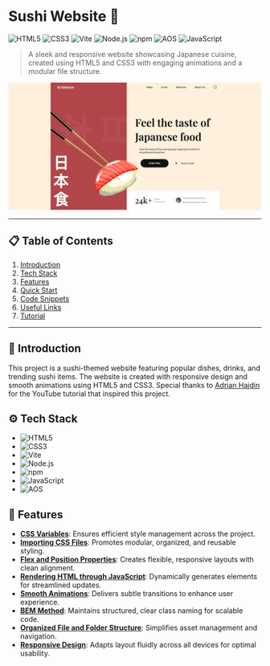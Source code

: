 # Sushi Website 🍣
![HTML5](https://img.shields.io/badge/HTML5-E34F26?style=flat&logo=html5&logoColor=white) ![CSS3](https://img.shields.io/badge/CSS3-1572B6?style=flat&logo=css3&logoColor=white) ![Vite](https://img.shields.io/badge/Vite-646CFF?style=flat&logo=vite&logoColor=white) ![Node.js](https://img.shields.io/badge/Node.js-339933?style=flat&logo=nodedotjs&logoColor=white) ![npm](https://img.shields.io/badge/npm-CB3837?style=flat&logo=npm&logoColor=white) ![AOS](https://img.shields.io/badge/AOS-FF6B6B?style=flat&logo=appveyor&logoColor=white) ![JavaScript](https://img.shields.io/badge/JavaScript-ES6-F7DF1E?style=flat&logo=javascript&logoColor=black)
> A sleek and responsive website showcasing Japanese cuisine, created using HTML5 and CSS3 with engaging animations and a modular file structure.

![Project Banner](./assets/sushi-banner.png) 

---

## 📋 Table of Contents
1. [Introduction](#introduction)
2. [Tech Stack](#tech-stack)
3. [Features](#features)
4. [Quick Start](#quick-start)
5. [Code Snippets](#code-snippets)
6. [Useful Links](#useful-links)
7. [Tutorial](#tutorial)

---

## 🤖 Introduction
This project is a sushi-themed website featuring popular dishes, drinks, and trending sushi items. The website is created with responsive design and smooth animations using HTML5 and CSS3. Special thanks to [Adrian Hajdin](https://www.youtube.com/watch?v=QRrPE9aj3wI) for the YouTube tutorial that inspired this project.



## ⚙️ Tech Stack
- ![HTML5](https://img.shields.io/badge/HTML5-E34F26?style=flat&logo=html5&logoColor=white)
- ![CSS3](https://img.shields.io/badge/CSS3-1572B6?style=flat&logo=css3&logoColor=white)
- ![Vite](https://img.shields.io/badge/Vite-646CFF?style=flat&logo=vite&logoColor=white)
- ![Node.js](https://img.shields.io/badge/Node.js-339933?style=flat&logo=nodedotjs&logoColor=white)
- ![npm](https://img.shields.io/badge/npm-CB3837?style=flat&logo=npm&logoColor=white)
- ![JavaScript](https://img.shields.io/badge/JavaScript-ES6-F7DF1E?style=flat&logo=javascript&logoColor=black)
- ![AOS](https://img.shields.io/badge/AOS-FF6B6B?style=flat&logo=appveyor&logoColor=white) 



## 🍣 Features

- **[CSS Variables](https://www.w3schools.com/css/css3_variables.asp)**: Ensures efficient style management across the project.
- **[Importing CSS Files](https://developer.mozilla.org/en-US/docs/Web/CSS/@import)**: Promotes modular, organized, and reusable styling.
- **[Flex and Position Properties](https://css-tricks.com/snippets/css/a-guide-to-flexbox/)**: Creates flexible, responsive layouts with clean alignment.
- **[Rendering HTML through JavaScript](https://developer.mozilla.org/en-US/docs/Web/API/Document/createElement)**: Dynamically generates elements for streamlined updates.
- **[Smooth Animations](https://css-tricks.com/snippets/css/keyframe-animation-syntax/)**: Delivers subtle transitions to enhance user experience.
- **[BEM Method](https://en.bem.info/methodology/)**: Maintains structured, clear class naming for scalable code.
- **[Organized File and Folder Structure](https://www.smashingmagazine.com/2018/01/creating-organized-file-structure-web-projects/)**: Simplifies asset management and navigation.
- **[Responsive Design](https://web.dev/responsive-web-design-basics/)**: Adapts layout fluidly across all devices for optimal usability.



